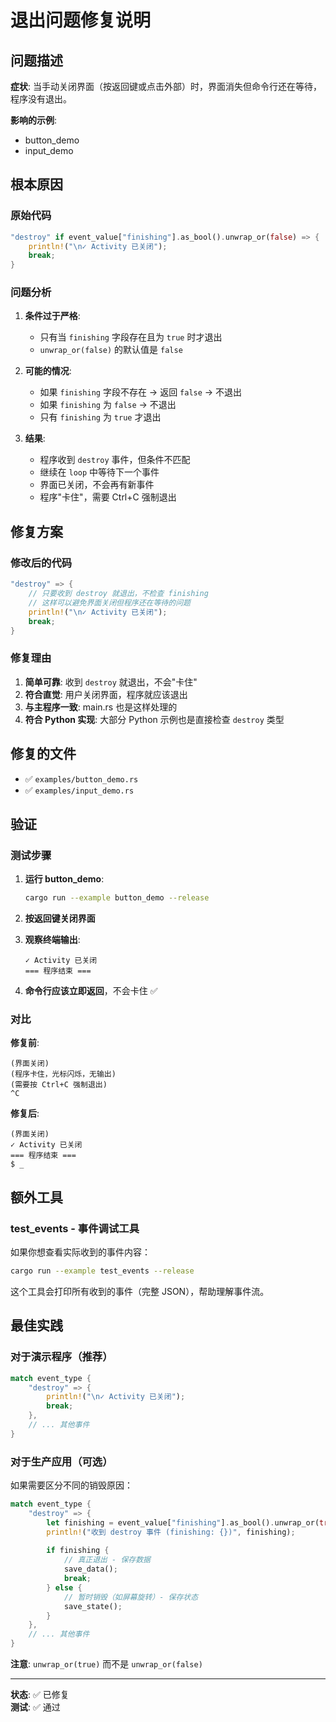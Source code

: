 # 退出问题修复说明

## 问题描述

**症状**: 当手动关闭界面（按返回键或点击外部）时，界面消失但命令行还在等待，程序没有退出。

**影响的示例**:
- button_demo
- input_demo

## 根本原因

### 原始代码
```rust
"destroy" if event_value["finishing"].as_bool().unwrap_or(false) => {
    println!("\n✓ Activity 已关闭");
    break;
}
```

### 问题分析

1. **条件过于严格**: 
   - 只有当 `finishing` 字段存在且为 `true` 时才退出
   - `unwrap_or(false)` 的默认值是 `false`

2. **可能的情况**:
   - 如果 `finishing` 字段不存在 → 返回 `false` → 不退出
   - 如果 `finishing` 为 `false` → 不退出
   - 只有 `finishing` 为 `true` 才退出

3. **结果**:
   - 程序收到 `destroy` 事件，但条件不匹配
   - 继续在 `loop` 中等待下一个事件
   - 界面已关闭，不会再有新事件
   - 程序"卡住"，需要 Ctrl+C 强制退出

## 修复方案

### 修改后的代码
```rust
"destroy" => {
    // 只要收到 destroy 就退出，不检查 finishing
    // 这样可以避免界面关闭但程序还在等待的问题
    println!("\n✓ Activity 已关闭");
    break;
}
```

### 修复理由

1. **简单可靠**: 收到 `destroy` 就退出，不会"卡住"
2. **符合直觉**: 用户关闭界面，程序就应该退出
3. **与主程序一致**: main.rs 也是这样处理的
4. **符合 Python 实现**: 大部分 Python 示例也是直接检查 `destroy` 类型

## 修复的文件

- ✅ `examples/button_demo.rs`
- ✅ `examples/input_demo.rs`

## 验证

### 测试步骤

1. **运行 button_demo**:
   ```bash
   cargo run --example button_demo --release
   ```

2. **按返回键关闭界面**

3. **观察终端输出**:
   ```
   ✓ Activity 已关闭
   === 程序结束 ===
   ```

4. **命令行应该立即返回**，不会卡住 ✅

### 对比

**修复前**:
```
(界面关闭)
(程序卡住，光标闪烁，无输出)
(需要按 Ctrl+C 强制退出)
^C
```

**修复后**:
```
(界面关闭)
✓ Activity 已关闭
=== 程序结束 ===
$ _
```

## 额外工具

### test_events - 事件调试工具

如果你想查看实际收到的事件内容：

```bash
cargo run --example test_events --release
```

这个工具会打印所有收到的事件（完整 JSON），帮助理解事件流。

## 最佳实践

### 对于演示程序（推荐）

```rust
match event_type {
    "destroy" => {
        println!("\n✓ Activity 已关闭");
        break;
    },
    // ... 其他事件
}
```

### 对于生产应用（可选）

如果需要区分不同的销毁原因：

```rust
match event_type {
    "destroy" => {
        let finishing = event_value["finishing"].as_bool().unwrap_or(true);
        println!("收到 destroy 事件 (finishing: {})", finishing);
        
        if finishing {
            // 真正退出 - 保存数据
            save_data();
            break;
        } else {
            // 暂时销毁（如屏幕旋转）- 保存状态
            save_state();
        }
    },
    // ... 其他事件
}
```

**注意**: `unwrap_or(true)` 而不是 `unwrap_or(false)`

---

**状态**: ✅ 已修复  
**测试**: ✅ 通过
